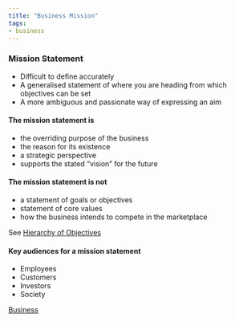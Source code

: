 ```yaml
---
title: "Business Mission"
tags:
- business
---
```


### Mission Statement

- Difficult to define accurately
- A generalised statement of where you are heading from which objectives can be set
- A more ambiguous and passionate way of expressing an aim

#### The mission statement is

- the overriding purpose of the business
- the reason for its existence
- a strategic perspective
- supports the stated “vision” for the future

#### The mission statement is not

- a statement of goals or objectives
- statement of core values
- how the business intends to compete in the marketplace

See [Hierarchy of Objectives](/Business/Units/fh/BusinessObjectives)

#### Key audiences for a mission statement

- Employees
- Customers
- Investors
- Society


[Business](/Business)